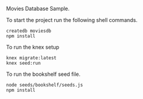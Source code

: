 Movies Database Sample.

To start the project run the following shell commands.
```shell
createdb moviesdb
npm install
```

To run the knex setup
```shell
knex migrate:latest
knex seed:run
```

To run the bookshelf seed file.
```shell
node seeds/bookshelf/seeds.js
npm install
```
